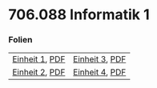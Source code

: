 # 706.088 Informatik 1
### Folien <!-- .slide: style="font-size:0.8em" -->
|      |     |
| ---  | --- |
| [Einheit 1](einheit_01.html), [PDF](pdf/einheit_01.pdf) | [Einheit 3](einheit_03.html), [PDF](pdf/einheit_03.pdf) |
| [Einheit 2](einheit_02.html), [PDF](pdf/einheit_02.pdf) | [Einheit 4](einheit_04.html), [PDF](pdf/einheit_04.pdf) |
